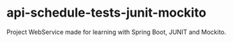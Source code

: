 # api-schedule-tests-junit-mockito
Project WebService made for learning with Spring Boot, JUNIT and Mockito.
